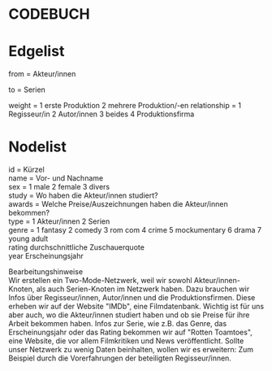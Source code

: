 # CODEBUCH					
					
# Edgelist  	

from = Akteur/innen  

to = Serien 	

  weight = 
1 erste Produktion
2 mehrere Produktion/-en
relationship =
1 Regisseur/in 
2 Autor/innen 
3 beides
4 Produktionsfirma				

# Nodelist					
id = Kürzel				
name = Vor- und Nachname 				
sex =
1 male 
2 female 
3 divers				
study = Wo haben die Akteur/innen studiert?				
awards = Welche Preise/Auszeichnungen haben die Akteur/innen bekommen? 				
type =
1 Akteur/innen 
2 Serien				
genre = 
1 fantasy
2 comedy
3 rom com 
4 crime 
5 mockumentary
6 drama 
7 young adult			
rating	durchschnittliche Zuschauerquote				
year	Erscheinungsjahr				

Bearbeitungshinweise					
Wir erstellen ein Two-Mode-Netzwerk, weil wir sowohl Akteur/innen-Knoten, als auch Serien-Knoten im Netzwerk haben. Dazu brauchen wir Infos über Regisseur/innen, Autor/innen und die Produktionsfirmen. Diese erheben wir auf der Website "IMDb", eine Filmdatenbank. Wichtig ist für uns aber auch, wo die Akteur/innen studiert haben und ob sie Preise für ihre Arbeit bekommen haben. Infos zur Serie, wie z.B. das Genre, das Erscheinungsjahr oder das Rating bekommen wir auf "Rotten Toamtoes", eine Website, die vor allem Filmkritiken und News veröffentlicht. 
Sollte unser Netzwerk zu wenig Daten beinhalten, wollen wir es erweitern: Zum Beispiel durch die Vorerfahrungen der beteiligten Regisseur/innen. 				
